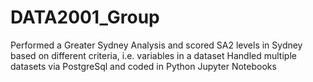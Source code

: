 # DATA2001_Group

Performed a Greater Sydney Analysis and scored SA2 levels in Sydney based on different criteria, i.e. variables in a dataset 
Handled multiple datasets via PostgreSql and coded in Python Jupyter Notebooks
